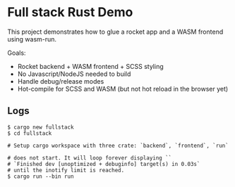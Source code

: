 # Full stack Rust Demo

This project demonstrates how to glue a rocket app and a WASM frontend using
wasm-run.

Goals:

- Rocket backend + WASM frontend + SCSS styling
- No Javascript/NodeJS needed to build
- Handle debug/release modes
- Hot-compile for SCSS and WASM (but not hot reload in the browser yet)

## Logs

    $ cargo new fullstack
    $ cd fullstack

    # Setup cargo workspace with three crate: `backend`, `frontend`, `run`
    
    # does not start. It will loop forever displaying ``
    # `Finished dev [unoptimized + debuginfo] target(s) in 0.03s`
    # until the inotify limit is reached.
    $ cargo run --bin run
